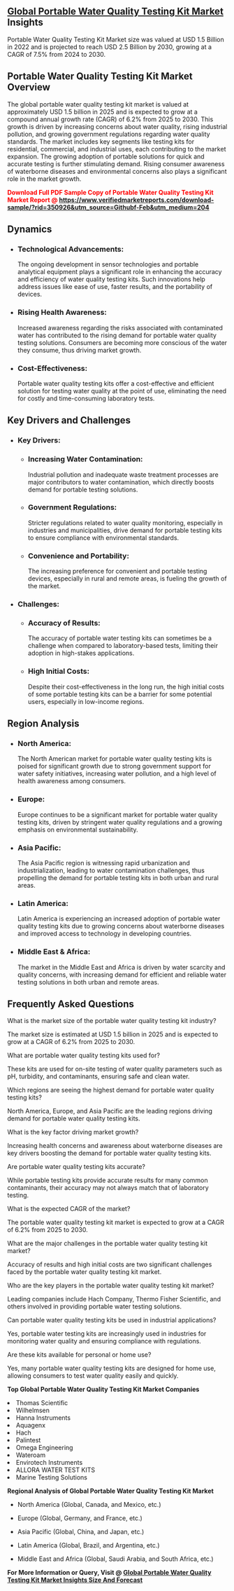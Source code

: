 <h2><a href="https://www.verifiedmarketreports.com/download-sample/?rid=350926&amp;utm_source=Githubf&amp;utm_medium=204" target="_blank">Global Portable Water Quality Testing Kit Market</a> Insights</h2><p>Portable Water Quality Testing Kit Market size was valued at USD 1.5 Billion in 2022 and is projected to reach USD 2.5 Billion by 2030, growing at a CAGR of 7.5% from 2024 to 2030.</p><p> <h2>Portable Water Quality Testing Kit Market Overview</h2> <p>The global portable water quality testing kit market is valued at approximately USD 1.5 billion in 2025 and is expected to grow at a compound annual growth rate (CAGR) of 6.2% from 2025 to 2030. This growth is driven by increasing concerns about water quality, rising industrial pollution, and growing government regulations regarding water quality standards. The market includes key segments like testing kits for residential, commercial, and industrial uses, each contributing to the market expansion. The growing adoption of portable solutions for quick and accurate testing is further stimulating demand. Rising consumer awareness of waterborne diseases and environmental concerns also plays a significant role in the market growth.</p> <p><b><p><span class=""><span style="color: #ff0000;"><strong>Download Full PDF Sample Copy of Portable Water Quality Testing Kit Market Report</strong> @ </span><a href="https://www.verifiedmarketreports.com/download-sample/?rid=350926&amp;utm_source=Githubf-Feb&amp;utm_medium=204" target="_blank">https://www.verifiedmarketreports.com/download-sample/?rid=350926&amp;utm_source=Githubf-Feb&amp;utm_medium=204</a></span></p></b></p> <h2>Dynamics</h2> <ul> <li><h3>Technological Advancements:</h3> The ongoing development in sensor technologies and portable analytical equipment plays a significant role in enhancing the accuracy and efficiency of water quality testing kits. Such innovations help address issues like ease of use, faster results, and the portability of devices.</li> <li><h3>Rising Health Awareness:</h3> Increased awareness regarding the risks associated with contaminated water has contributed to the rising demand for portable water quality testing solutions. Consumers are becoming more conscious of the water they consume, thus driving market growth.</li> <li><h3>Cost-Effectiveness:</h3> Portable water quality testing kits offer a cost-effective and efficient solution for testing water quality at the point of use, eliminating the need for costly and time-consuming laboratory tests.</li> </ul> <h2>Key Drivers and Challenges</h2> <ul> <li><h3>Key Drivers:</h3> <ul> <li><h3>Increasing Water Contamination:</h3> Industrial pollution and inadequate waste treatment processes are major contributors to water contamination, which directly boosts demand for portable testing solutions.</li> <li><h3>Government Regulations:</h3> Stricter regulations related to water quality monitoring, especially in industries and municipalities, drive demand for portable testing kits to ensure compliance with environmental standards.</li> <li><h3>Convenience and Portability:</h3> The increasing preference for convenient and portable testing devices, especially in rural and remote areas, is fueling the growth of the market.</li> </ul> </li> <li><h3>Challenges:</h3> <ul> <li><h3>Accuracy of Results:</h3> The accuracy of portable water testing kits can sometimes be a challenge when compared to laboratory-based tests, limiting their adoption in high-stakes applications.</li> <li><h3>High Initial Costs:</h3> Despite their cost-effectiveness in the long run, the high initial costs of some portable testing kits can be a barrier for some potential users, especially in low-income regions.</li> </ul> </li> </ul> <h2>Region Analysis</h2> <ul> <li><h3>North America:</h3> The North American market for portable water quality testing kits is poised for significant growth due to strong government support for water safety initiatives, increasing water pollution, and a high level of health awareness among consumers.</li> <li><h3>Europe:</h3> Europe continues to be a significant market for portable water quality testing kits, driven by stringent water quality regulations and a growing emphasis on environmental sustainability.</li> <li><h3>Asia Pacific:</h3> The Asia Pacific region is witnessing rapid urbanization and industrialization, leading to water contamination challenges, thus propelling the demand for portable testing kits in both urban and rural areas.</li> <li><h3>Latin America:</h3> Latin America is experiencing an increased adoption of portable water quality testing kits due to growing concerns about waterborne diseases and improved access to technology in developing countries.</li> <li><h3>Middle East & Africa:</h3> The market in the Middle East and Africa is driven by water scarcity and quality concerns, with increasing demand for efficient and reliable water testing solutions in both urban and remote areas.</li> </ul> <h2>Frequently Asked Questions</h2> <p>What is the market size of the portable water quality testing kit industry?</p> <p>The market size is estimated at USD 1.5 billion in 2025 and is expected to grow at a CAGR of 6.2% from 2025 to 2030.</p> <p>What are portable water quality testing kits used for?</p> <p>These kits are used for on-site testing of water quality parameters such as pH, turbidity, and contaminants, ensuring safe and clean water.</p> <p>Which regions are seeing the highest demand for portable water quality testing kits?</p> <p>North America, Europe, and Asia Pacific are the leading regions driving demand for portable water quality testing kits.</p> <p>What is the key factor driving market growth?</p> <p>Increasing health concerns and awareness about waterborne diseases are key drivers boosting the demand for portable water quality testing kits.</p> <p>Are portable water quality testing kits accurate?</p> <p>While portable testing kits provide accurate results for many common contaminants, their accuracy may not always match that of laboratory testing.</p> <p>What is the expected CAGR of the market?</p> <p>The portable water quality testing kit market is expected to grow at a CAGR of 6.2% from 2025 to 2030.</p> <p>What are the major challenges in the portable water quality testing kit market?</p> <p>Accuracy of results and high initial costs are two significant challenges faced by the portable water quality testing kit market.</p> <p>Who are the key players in the portable water quality testing kit market?</p> <p>Leading companies include Hach Company, Thermo Fisher Scientific, and others involved in providing portable water testing solutions.</p> <p>Can portable water quality testing kits be used in industrial applications?</p> <p>Yes, portable water testing kits are increasingly used in industries for monitoring water quality and ensuring compliance with regulations.</p> <p>Are these kits available for personal or home use?</p> <p>Yes, many portable water quality testing kits are designed for home use, allowing consumers to test water quality easily and quickly.</p> </p><p><strong>Top Global Portable Water Quality Testing Kit Market Companies</strong></p><div data-test-id=""><p><li>Thomas Scientific</li><li> Wilhelmsen</li><li> Hanna Instruments</li><li> Aquagenx</li><li> Hach</li><li> Palintest</li><li> Omega Engineering</li><li> Wateroam</li><li> Envirotech Instruments</li><li> ALLORA WATER TEST KITS</li><li> Marine Testing Solutions</li></p><div><strong>Regional Analysis of&nbsp;Global Portable Water Quality Testing Kit Market</strong></div><ul><li dir="ltr"><p dir="ltr">North America&nbsp;(Global, Canada, and Mexico, etc.)</p></li><li dir="ltr"><p dir="ltr">Europe (Global, Germany, and France, etc.)</p></li><li dir="ltr"><p dir="ltr">Asia Pacific&nbsp;(Global, China, and Japan, etc.)</p></li><li dir="ltr"><p dir="ltr">Latin America&nbsp;(Global, Brazil, and Argentina, etc.)</p></li><li dir="ltr">Middle East and Africa&nbsp;(Global, Saudi Arabia, and South Africa, etc.)</li></ul><p><strong>For More Information or Query, Visit @&nbsp;</strong><strong><a href="https://www.verifiedmarketreports.com/product/portable-water-quality-testing-kit-market/?utm_source=Githubf&amp;utm_medium=204" target="_blank">Global Portable Water Quality Testing Kit Market Insights Size And Forecast</a></strong></p></div>
